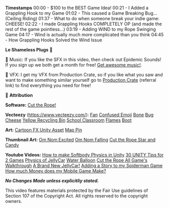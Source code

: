**Timestamps**
00:00 - $100 to the BEST Game Idea!
00:21 - I Added a Grappling Hook to my Game
01:02 - This caused a Game Breaking Bug... (Ceiling Riding)
01:37 - What to do when someone break your indie game: CHEESE!
02:22 - I made Grappling Hooks COMPLETELY OP (and made the rest of the game pointless...)
03:19 - Adding WIND to my Rope Swinging Game
04:17 - Wind is actually much more complicated than you think
04:45 - How Grappling Hooks Solved the Wind Issue


**Le Shameless Plugs** 🔌

🎵  Music: If you like the SFX in this video, then check out Epidemic Sounds! If you sign up we both get a month for free! [Get awesome music!](https://www.epidemicsound.com/referral/k35nj2).

🚀  VFX: I get my VFX from Production Crate, so if you like what you saw and want to make something similar yourself go to [Production Crate](https://productioncrate.grsm.io/blankdev) (referral link) to find everything you need 
for free!

🎁 **Attribution**

**Software:**
[Cut the Rope!](https://cuttherope.net/)

**Vecteezy** (https://www.vecteezy.com/):
[Fan](https://www.vecteezy.com/vector-art/12552143-comic-book-style-cartoon-desktop-fan)
[Confused Emoji](https://www.vecteezy.com/video/21576893-2d-animated-emoji-green-screen-video)
[Bone](https://www.vecteezy.com/vector-art/3748760-candy-of-bone) 
[Bug](https://www.vecteezy.com/vector-art/11439648-egyptian-culture-bug)
[Cheese](https://www.vecteezy.com/vector-art/441779-vector-cheese-icon)
[Yellow Recycling Bin]([https://www.vecteezy.com/vector-art/694416-set-of-recycling-bins](https://www.vecteezy.com/vector-art/694416-set-of-recycling-bins))
[School Classroom](https://www.vecteezy.com/video/3316277-cartoon-background-moody-classroom)
[Flames](https://www.vecteezy.com/video/1616412-soft-warm-flames-for-relaxing-topics-in-4k-slow-motion)
[Boot](https://www.vecteezy.com/vector-art/4220405-boot-patch-retro-style)

**Art:**
[Cartoon FX Unity Asset](https://assetstore.unity.com/packages/vfx/particles/cartoon-fx-remaster-free-109565)
[Map Pin](https://www.flaticon.com/free-icon/placeholder_684908?term=pin+map&page=1&position=2&origin=tag&related_id=684908)

**Thumbnail Art:**
[Om Nom Excited](https://getstickerpack.com/stickers/cut-the-rope-om-nom-wow-pack)
[Om Nom Falling](https://tenor.com/en-GB/view/falling-om-nom-cut-the-rope-ah-scared-gif-25854692)
[Cut the Rope Star and Candy](https://cuttherope.net/)

**Youtube Videos:**
[How to make Softbody Physics in Unity]([https://www.youtube.com/watch?v=3avaX00MhYc](https://www.youtube.com/watch?v=3avaX00MhYc))
[30 UNITY Tips for 2 Games](https://www.youtube.com/watch?v=gg07tzbj2pU)
[Physics of JellyCar](https://www.youtube.com/watch?v=3OmkehAJoyo)
[Water Balloon](https://www.youtube.com/watch?v=D2r8wMkppYU)
[Cut the Rope All Game's Walkthrough](https://www.youtube.com/watch?v=aL4uLGCKByI)
[A Brand New JellyCar!](https://www.youtube.com/watch?v=Jh8N50FwQKc)
[Adding a Story to my Spiderman Game](https://www.youtube.com/watch?v=rkV01d3t8Go)
[How much Money does my Mobile Game Make?](https://www.youtube.com/watch?v=ueNhxQ2lYOM)

***No Changes Made unless explicitliy stated.***
  
This video features materials protected by the Fair Use guidelines of Section 107 of the Copyright Act. All rights reserved to the copyright owners.